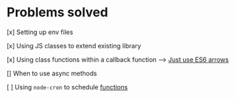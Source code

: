 # Problems solved

[x] Setting up env files

[x] Using JS classes to extend existing library

[x] Using class functions within a callback function --> [Just use ES6 arrows](https://stackoverflow.com/questions/20279484/how-to-access-the-correct-this-inside-a-callback#20279485)

[] When to use async methods

[ ] Using `node-cron` to schedule [functions](https://www.npmjs.com/package/node-cron)
